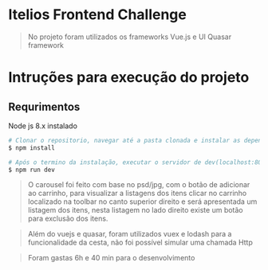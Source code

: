 # Itelios Frontend Challenge

> No projeto foram utilizados os frameworks Vue.js e UI Quasar framework

# Intruções para execução do projeto

## Requrimentos 
Node js 8.x instalado

``` bash
# Clonar o repositorio, navegar até a pasta clonada e instalar as dependencias
$ npm install

# Após o termino da instalação, executar o servidor de dev(localhost:8081)
$ npm run dev
```

> O carousel foi feito com base no psd/jpg, com o botão de adicionar ao carrinho, para visualizar a listagens dos itens clicar no carrinho localizado na toolbar no canto superior direito e será apresentada um listagem dos itens, nesta listagem no lado direito existe um botão para exclusão dos itens.

> Além do vuejs e quasar, foram utilizados vuex e lodash para a funcionalidade da cesta, não foi possível simular uma chamada Http

> Foram gastas 6h e 40 min para o desenvolvimento
